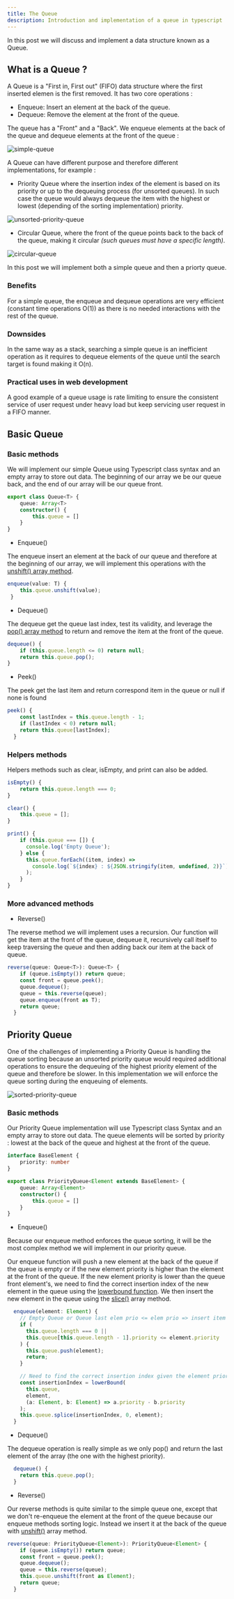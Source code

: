 ```yaml
---
title: The Queue
description: Introduction and implementation of a queue in typescript
---
```


In this post we will discuss and implement a data structure known as a Queue.

## What is a Queue ?

A Queue is a "First in, First out" (FIFO) data structure where the first inserted elemen is the first removed.
It has two core operations :

-   Enqueue: Insert an element at the back of the queue.
-   Dequeue: Remove the element at the front of the queue.

The queue has a "Front" and a "Back". We enqueue elements at the back of the queue and dequeue elements at the front of the queue :

![simple-queue](https://nt-blog-dev.s3.eu-west-3.amazonaws.com/simple-queue_7427f6e61d.png)

A Queue can have different purpose and therefore different implementations, for example :

-   Priority Queue where the insertion index of the element is based on its priority or up to the dequeuing process (for unsorted queues). In such case the queue would always dequeue the item with the highest or lowest (depending of the sorting implementation) priority.

![unsorted-priority-queue](https://nt-blog-dev.s3.eu-west-3.amazonaws.com/unsorted-priority-queue_db30b8ae48.png)

-   Circular Queue, where the front of the queue points back to the back of the queue, making it circular _(such queues must have a specific length)_.

![circular-queue](https://nt-blog-dev.s3.eu-west-3.amazonaws.com/circular-queue_5aa1e734cb.jpeg)

In this post we will implement both a simple queue and then a priorty queue.

### Benefits

For a simple queue, the enqueue and dequeue operations are very efficient (constant time operations O(1)) as there is no needed interactions with the rest of the queue.

### Downsides

In the same way as a stack, searching a simple queue is an inefficient operation as it requires to dequeue elements of the queue until the search target is found making it O(n).

### Practical uses in web development

A good example of a queue usage is rate limiting to ensure the consistent service of user request under heavy load but keep servicing user request in a FIFO manner.

## Basic Queue

### Basic methods

We will implement our simple Queue using Typescript class syntax and an empty array to store out data. The beginning of our array we be our queue back, and the end of our array will be our queue front.

```typescript
export class Queue<T> {
	queue: Array<T>
	constructor() {
		this.queue = []
	}
}
```

-   Enqueue()

The enqueue insert an element at the back of our queue and therefore at the beginning of our array, we will implement this operations with the [unshift() array method](https://developer.mozilla.org/en-US/docs/Web/JavaScript/Reference/Global_Objects/Array/unshift).

```typescript
enqueue(value: T) {
    this.queue.unshift(value);
 }
```

-   Dequeue()

The dequeue get the queue last index, test its validity, and leverage the [pop() array method](https://developer.mozilla.org/en-US/docs/Web/JavaScript/Reference/Global_Objects/Array/pop) to return and remove the item at the front of the queue.

```typescript
dequeue() {
    if (this.queue.length <= 0) return null;
    return this.queue.pop();
}
```

-   Peek()

The peek get the last item and return correspond item in the queue or null if none is found

```typescript
peek() {
    const lastIndex = this.queue.length - 1;
    if (lastIndex < 0) return null;
    return this.queue[lastIndex];
  }
```

### Helpers methods

Helpers methods such as clear, isEmpty, and print can also be added.

```typescript
isEmpty() {
    return this.queue.length === 0;
}

clear() {
    this.queue = [];
}

print() {
    if (this.queue === []) {
      console.log('Empty Queue');
    } else {
      this.queue.forEach((item, index) =>
        console.log(`${index} : ${JSON.stringify(item, undefined, 2)}`)
      );
    }
}

```

### More advanced methods

-   Reverse()

The reverse method we will implement uses a recursion. Our function will get the item at the front of the queue, dequeue it, recursively call itself to keep traversing the queue and then adding back our item at the back of queue.

```typescript
reverse(queue: Queue<T>): Queue<T> {
    if (queue.isEmpty()) return queue;
    const front = queue.peek();
    queue.dequeue();
    queue = this.reverse(queue);
    queue.enqueue(front as T);
    return queue;
  }
```

## Priority Queue

One of the challenges of implementing a Priority Queue is handling the queue sorting because an unsorted priority queue would required additional operations to ensure the dequeuing of the highest priority element of the queue and therefore be slower. In this implementation we will enforce the queue sorting during the enqueuing of elements.

![sorted-priority-queue](https://nt-blog-dev.s3.eu-west-3.amazonaws.com/sorted-priority-queue_be59e1bcd6.png)

### Basic methods

Our Priority Queue implementation will use Typescript class Syntax and an empty array to store out data. The queue elements will be sorted by priority : lowest at the back of the queue and highest at the front of the queue.

```typescript
interface BaseElement {
	priority: number
}

export class PriorityQueue<Element extends BaseElement> {
	queue: Array<Element>
	constructor() {
		this.queue = []
	}
}
```

-   Enqueue()

Because our enqueue method enforces the queue sorting, it will be the most complex method we will implement in our priority queue.

Our enqueue function will push a new element at the back of the queue if the queue is empty or if the new element priority is higher than the element at the front of the queue. If the new element priority is lower than the queue front element's, we need to find the correct insertion index of the new element in the queue using the [lowerbound function](https://github.com/nicolastoulemont/utilities/blob/master/src/lowerbound.ts). We then insert the new element in the queue using the [slice()](https://developer.mozilla.org/en-US/docs/Web/JavaScript/Reference/Global_Objects/Array/slice) array method.

```typescript
  enqueue(element: Element) {
    // Empty Queue or Queue last elem prio <= elem prio => insert item at the end of the array
    if (
      this.queue.length === 0 ||
      this.queue[this.queue.length - 1].priority <= element.priority
    ) {
      this.queue.push(element);
      return;
    }

    // Need to find the correct insertion index given the element priority
    const insertionIndex = lowerBound(
      this.queue,
      element,
      (a: Element, b: Element) => a.priority - b.priority
    );
    this.queue.splice(insertionIndex, 0, element);
  }
```

-   Dequeue()

The dequeue operation is really simple as we only pop() and return the last element of the array (the one with the highest priority).

```typescript
  dequeue() {
    return this.queue.pop();
  }
```

-   Reverse()

Our reverse methods is quite similar to the simple queue one, except that we don't re-enqueue the element at the front of the queue because our enqueue methods sorting logic. Instead we insert it at the back of the queue with [unshift()](https://developer.mozilla.org/en-US/docs/Web/JavaScript/Reference/Global_Objects/Array/unshift) array method.

```typescript
reverse(queue: PriorityQueue<Element>): PriorityQueue<Element> {
    if (queue.isEmpty()) return queue;
    const front = queue.peek();
    queue.dequeue();
    queue = this.reverse(queue);
    this.queue.unshift(front as Element);
    return queue;
  }
```
